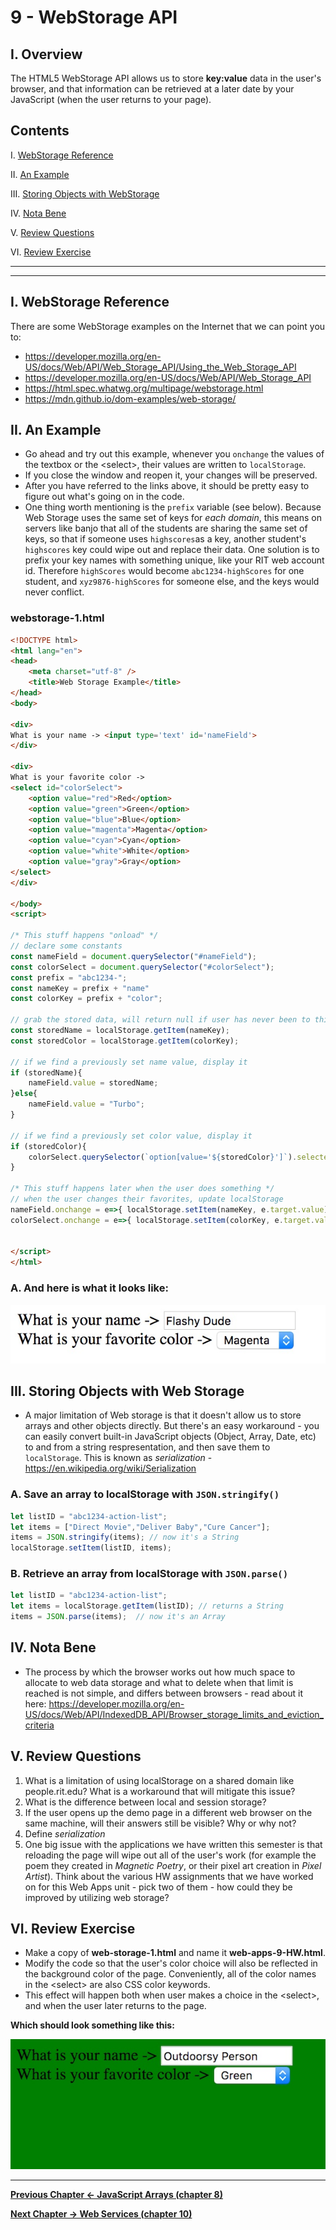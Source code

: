 # 9 - WebStorage API

## I. Overview
The HTML5 WebStorage API allows us to store **key:value** data in the user's browser, and that information can be retrieved at a later date by your JavaScript (when the user returns to your page).

## Contents
<!--- Local Navigation --->
I. [WebStorage Reference](#section1)

II. [An Example](#section2)

III. [Storing Objects with WebStorage](#section3)

IV. [Nota Bene](#section4)

V. [Review Questions](#section5)

VI. [Review Exercise](#section6)

<hr><hr>

## I. <a id="section1">WebStorage Reference
There are some WebStorage examples on the Internet that we can point you to:

- https://developer.mozilla.org/en-US/docs/Web/API/Web_Storage_API/Using_the_Web_Storage_API
- https://developer.mozilla.org/en-US/docs/Web/API/Web_Storage_API
- https://html.spec.whatwg.org/multipage/webstorage.html
- https://mdn.github.io/dom-examples/web-storage/


## II. <a id="section2">An Example

- Go ahead and try out this example, whenever you `onchange` the values of the textbox or the &lt;select>, their values are written to `localStorage`. 
- If you close the window and reopen it, your changes will be preserved.  
- After you have referred to the links above, it should be pretty easy to figure out what's going on in the code.
- One thing worth mentioning is the `prefix` variable (see below). Because Web Storage uses the same set of keys for *each domain*, this means on servers like banjo that all of the students are sharing the same set of keys, so that if someone uses `highscores`as a key, another student's `highscores` key could wipe out and replace their data. One solution is to prefix your key names with something unique, like your RIT web account id. Therefore `highScores` would become `abc1234-highScores` for one student, and `xyz9876-highScores` for someone else, and the keys would never conflict.

### webstorage-1.html
```html
<!DOCTYPE html>
<html lang="en">
<head>
	<meta charset="utf-8" />
	<title>Web Storage Example</title>
</head>
<body>

<div>
What is your name -> <input type='text' id='nameField'>
</div>

<div>
What is your favorite color -> 
<select id="colorSelect">
	<option value="red">Red</option>
	<option value="green">Green</option>
	<option value="blue">Blue</option>
	<option value="magenta">Magenta</option>
	<option value="cyan">Cyan</option>
	<option value="white">White</option>
	<option value="gray">Gray</option>
</select>
</div>

</body>
<script>

/* This stuff happens "onload" */
// declare some constants
const nameField = document.querySelector("#nameField");
const colorSelect = document.querySelector("#colorSelect");
const prefix = "abc1234-";
const nameKey = prefix + "name"
const colorKey = prefix + "color";

// grab the stored data, will return null if user has never been to this page
const storedName = localStorage.getItem(nameKey);
const storedColor = localStorage.getItem(colorKey);

// if we find a previously set name value, display it
if (storedName){
	nameField.value = storedName;
}else{
	nameField.value = "Turbo";
}

// if we find a previously set color value, display it
if (storedColor){
	colorSelect.querySelector(`option[value='${storedColor}']`).selected = true;
}

/* This stuff happens later when the user does something */
// when the user changes their favorites, update localStorage
nameField.onchange = e=>{ localStorage.setItem(nameKey, e.target.value); };
colorSelect.onchange = e=>{ localStorage.setItem(colorKey, e.target.value); };


</script>
</html>
```

### A. And here is what it looks like:

![Web Page](_images/web-storage-1.jpg)


## III. <a id="section3">Storing Objects with Web Storage
- A major limitation of Web storage is that it doesn't allow us to store arrays and other objects directly. But there's an easy workaround - you can easily convert built-in JavaScript objects (Object, Array, Date, etc) to and from a string respresentation, and then save them to `localStorage`. This is known as *serialization* - https://en.wikipedia.org/wiki/Serialization

### A. Save an array to localStorage with `JSON.stringify()`

```javascript
let listID = "abc1234-action-list";
let items = ["Direct Movie","Deliver Baby","Cure Cancer"];
items = JSON.stringify(items); // now it's a String
localStorage.setItem(listID, items);
```

### B. Retrieve an array from localStorage with `JSON.parse()`

```javascript
let listID = "abc1234-action-list";
let items = localStorage.getItem(listID); // returns a String
items = JSON.parse(items);  // now it's an Array
```

## IV. <a id="section4">Nota Bene
- The process by which the browser works out how much space to allocate to web data storage and what to delete when that limit is reached is not simple, and differs between browsers - read about it here: https://developer.mozilla.org/en-US/docs/Web/API/IndexedDB_API/Browser_storage_limits_and_eviction_criteria


## V. <a id="section5">Review Questions
1. What is a limitation of using localStorage on a shared domain like people.rit.edu? What is a workaround that will mitigate this issue?
1. What is the difference between local and session storage?
1. If the user opens up the demo page in a different web browser on the same machine, will their answers still be visible? Why or why not?
1. Define *serialization*
1. One big issue with the applications we have written this semester is that reloading the page will wipe out all of the user's work (for example the poem they created in *Magnetic Poetry*, or their pixel art creation in *Pixel Artist*). Think about the various HW assignments that we have worked on for this Web Apps unit - pick two of them - how could they be improved by utilizing web storage?

## VI. <a id="section6">Review Exercise
- Make a copy of **web-storage-1.html** and name it **web-apps-9-HW.html**. 
- Modify the code so that the user's color choice will also be reflected in the background color of the page. Conveniently, all of the color names in the &lt;select> are also CSS color keywords.
- This effect will happen both when user makes a choice in the &lt;select>, and when the user later returns to the page.

**Which should look something like this:**

![Web Page](_images/web-storage-2.jpg)

<hr>

**[Previous Chapter <- JavaScript Arrays (chapter 8)](web-apps-8.md)**

**[Next Chapter -> Web Services (chapter 10)](web-apps-10.md)**
